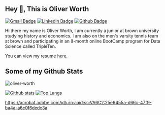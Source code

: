 ## Hey 👋, This is Oliver Worth
[![Gmail Badge](https://img.shields.io/badge/-oworth17@gmail.com-c14438?style=flat&logo=Gmail&logoColor=white&link=mailto:oworth17@gmail.com)](mailto:oworth17@gmail.com) 
[![Linkedin Badge](https://img.shields.io/badge/-oliver-worth-0072b1?style=flat&logo=Linkedin&logoColor=white&link=https://www.linkedin.com/in/oliver-worth/)](https://www.linkedin.com/in/oliver-worth/) [![Github Badge](https://img.shields.io/badge/-oliver-worth-grey?style=flat&logo=github&logoColor=white&link=https://github.com/oliver-worth/)](https://www.github.com/oliver-worth/) <p align='left'>Hi there my name is Oliver Worth, I am currently a junior at brown university studying history and economics. I am also on the men's varsity tennis team at brown and participating in an 8-month online BootCamp program for Data Science called TripleTen.</p><p align='left'> You can view my resume <a href='https://acrobat.adobe.com/id/urn:aaid:sc:VA6C2:25e6455a-d66c-47f9-ba4a-a6c0f6dedc3a ' target=_blank><u>here</u>.</a></p>
## Some of my Github Stats
<p align=left> <img src=https://komarev.com/ghpvc/?username=oliver-worth alt=oliver-worth /> </p>

[![Github stats](https://github-readme-stats.vercel.app/api?username=oliver-worth&show_icons=true&include_all_commits=true)](https://github.com/oliver-worth/github-readme-stats)
[![Top Langs](https://github-readme-stats.vercel.app/api/top-langs/?username=oliver-worth&layout=compact)](https://github.com/oliver-worth/github-readme-stats)

https://acrobat.adobe.com/id/urn:aaid:sc:VA6C2:25e6455a-d66c-47f9-ba4a-a6c0f6dedc3a
